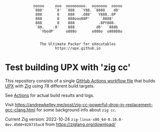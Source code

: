                  ooooo     ooo  ooooooooo.  ooooooo  ooooo
                 `888'     `8'  `888   `Y88. `8888    d8'
                  888       8    888   .d88'   Y888..8P
                  888       8    888ooo88P'     `8888'
                  888       8    888           .8PY888.
                  `88.    .8'    888          d8'  `888b
                    `YbodP'     o888o       o888o  o88888o


                    The Ultimate Packer for eXecutables
                           https://upx.github.io


Test building UPX with 'zig cc'
===============================

This repository consists of a single
[GitHub Actions workflow file](.github/workflows/build-upx-with-zig.yml)
that builds
[UPX](https://github.com/upx/upx) with [Zig](https://ziglang.org)
using 78 different build targets.

See [Actions](https://github.com/upx/upx-test-build-with-zig/actions)
for actual build results and logs.

Visit https://andrewkelley.me/post/zig-cc-powerful-drop-in-replacement-gcc-clang.html
for some background info about `zig cc`.

Current Zig version: 2022-10-24 `zig-linux-x86_64-0.10.0-dev.4560+828735ac0`
from https://ziglang.org/download/
